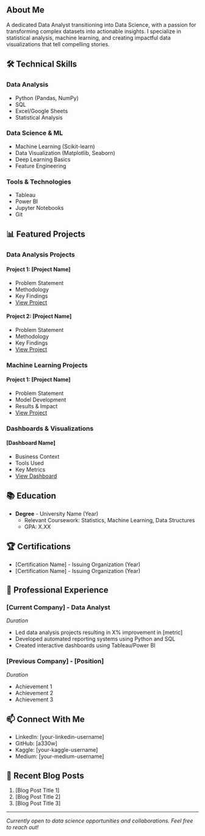 ## About Me
A dedicated Data Analyst transitioning into Data Science, with a passion for transforming complex datasets into actionable insights. I specialize in statistical analysis, machine learning, and creating impactful data visualizations that tell compelling stories.

## 🛠️ Technical Skills

### Data Analysis
- Python (Pandas, NumPy)
- SQL
- Excel/Google Sheets
- Statistical Analysis

### Data Science & ML
- Machine Learning (Scikit-learn)
- Data Visualization (Matplotlib, Seaborn)
- Deep Learning Basics
- Feature Engineering

### Tools & Technologies
- Tableau
- Power BI
- Jupyter Notebooks
- Git

## 📊 Featured Projects

### Data Analysis Projects
#### Project 1: [Project Name]
- Problem Statement
- Methodology
- Key Findings
- [View Project](link)

#### Project 2: [Project Name]
- Problem Statement
- Methodology
- Key Findings
- [View Project](link)

### Machine Learning Projects
#### Project 1: [Project Name]
- Problem Statement
- Model Development
- Results & Impact
- [View Project](link)

### Dashboards & Visualizations
#### [Dashboard Name]
- Business Context
- Tools Used
- Key Metrics
- [View Dashboard](link)

## 📚 Education
- **Degree** - University Name (Year)
  - Relevant Coursework: Statistics, Machine Learning, Data Structures
  - GPA: X.XX

## 🏆 Certifications
- [Certification Name] - Issuing Organization (Year)
- [Certification Name] - Issuing Organization (Year)

## 💼 Professional Experience

### [Current Company] - Data Analyst
*Duration*
- Led data analysis projects resulting in X% improvement in [metric]
- Developed automated reporting systems using Python and SQL
- Created interactive dashboards using Tableau/Power BI

### [Previous Company] - [Position]
*Duration*
- Achievement 1
- Achievement 2
- Achievement 3

## 📫 Connect With Me
- LinkedIn: [your-linkedin-username]
- GitHub: [a330w]
- Kaggle: [your-kaggle-username]
- Medium: [your-medium-username]

## 📝 Recent Blog Posts
1. [Blog Post Title 1]
2. [Blog Post Title 2]
3. [Blog Post Title 3]

---
*Currently open to data science opportunities and collaborations. Feel free to reach out!*
